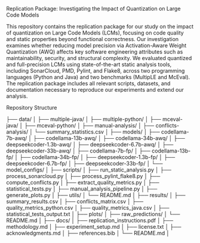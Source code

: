 Replication Package: Investigating the Impact of Quantization on Large Code Models

This repository contains the replication package for our study on the impact of quantization on Large Code Models (LCMs), focusing on code quality and static properties beyond functional correctness. Our investigation examines whether reducing model precision via Activation-Aware Weight Quantization (AWQ) affects key software engineering attributes such as maintainability, security, and structural complexity.
We evaluated quantized and full-precision LCMs using state-of-the-art static analysis tools, including SonarCloud, PMD, Pylint, and Flake8, across two programming languages (Python and Java) and two benchmarks (MultipLE and McEval). The replication package includes all relevant scripts, datasets, and documentation necessary to reproduce our experiments and extend our analysis.

Repository Structure

├── data/
│   ├── multiple-java/
│   ├── multiple-python/
│   ├── mceval-java/
│   ├── mceval-python/
│   ├── manual-analysis/
│   ├── conflicts-analysis/
│   └── summary_statistics.csv
│
├── models/
│   ├── codellama-7b-awq/
│   ├── codellama-13b-awq/
│   ├── codellama-34b-awq/
│   ├── deepseekcoder-1.3b-awq/
│   ├── deepseekcoder-6.7b-awq/
│   ├── deepseekcoder-33b-awq/
│   ├── codellama-7b-fp/
│   ├── codellama-13b-fp/
│   ├── codellama-34b-fp/
│   ├── deepseekcoder-1.3b-fp/
│   ├── deepseekcoder-6.7b-fp/
│   ├── deepseekcoder-33b-fp/
│   └── model_configs/
│
├── scripts/
│   ├── run_static_analysis.py
│   ├── process_sonarcloud.py
│   ├── process_pylint_flake8.py
│   ├── compute_conflicts.py
│   ├── extract_quality_metrics.py
│   ├── statistical_tests.py
│   ├── manual_analysis_pipeline.py
│   ├── generate_plots.py
│   ├── utils/
│   └── README.md
│
├── results/
│   ├── summary_results.csv
│   ├── conflicts_matrix.csv
│   ├── quality_metrics_python.csv
│   ├── quality_metrics_java.csv
│   ├── statistical_tests_output.txt
│   ├── plots/
│   ├── raw_predictions/
│   └── README.md
│
├── docs/
│   ├── replication_instructions.pdf
│   ├── methodology.md
│   ├── experiment_setup.md
│   ├── license.txt
│   ├── acknowledgments.md
│   ├── references.bib
│   └── README.md
│
